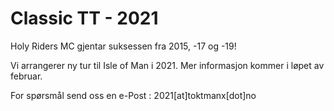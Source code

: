 
# Classic TT - 2021

Holy Riders MC gjentar suksessen fra 2015, -17 og -19!

Vi arrangerer ny tur til Isle of Man i 2021. Mer informasjon kommer i løpet av februar.

For spørsmål send oss en e-Post : 2021[at]toktmanx[dot]no